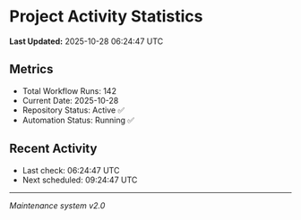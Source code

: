 # Project Activity Statistics

**Last Updated:** 2025-10-28 06:24:47 UTC

## Metrics
- Total Workflow Runs: 142
- Current Date: 2025-10-28
- Repository Status: Active ✅
- Automation Status: Running ✅

## Recent Activity
- Last check: 06:24:47 UTC
- Next scheduled: 09:24:47 UTC

---
*Maintenance system v2.0*
